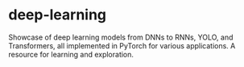 # deep-learning
Showcase of deep learning models from DNNs to RNNs, YOLO, and Transformers, all implemented in PyTorch for various applications. A resource for learning and exploration.
